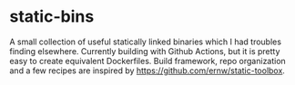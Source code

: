 # static-bins

A small collection of useful statically linked binaries which I had troubles finding elsewhere.
Currently building with Github Actions, but it is pretty easy to create equivalent Dockerfiles.
Build framework, repo organization and a few recipes are inspired by https://github.com/ernw/static-toolbox.
